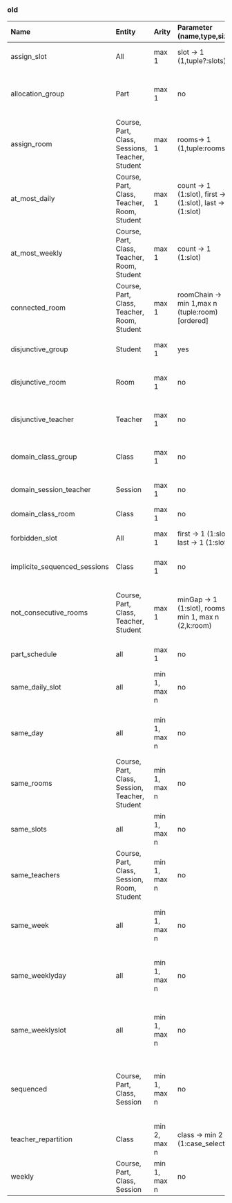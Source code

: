 ### old 
|Name | Entity | Arity |  Parameter (name,type,size) | Conditional | Explication | Tag |
|:------|:------------------|:------------|:------------------|:-------------|:---------------|:---------------------|
|assign_slot | All | max 1 | slot -> 1 (1,tuple?:slots)   | yes | Assign a slot or slot tuple to a session|time|
|allocation_group|Part| max 1  | no  | no  | Domain allocation for class with group in the solution|group, domain|
|assign_room  | Course, Part, Class, Sessions, Teacher, Student |max 1 |rooms-> 1 (1,tuple:rooms) | yes | Assign a set of room to session in entry|room, instanciation|
|at_most_daily | Course, Part, Class, Teacher, Room, Student | max 1 |count -> 1 (1:slot), first -> 1 (1:slot), last -> 1 (1:slot)  | yes | Limit a number of session in intervalle|time, repartition|
|at_most_weekly | Course, Part, Class, Teacher, Room, Student | max 1 | count -> 1 (1:slot)| yes | Limit a number of session in intervalle |time,repartition|
|connected_room |  Course, Part, Class, Teacher, Room, Student ​| max 1 | roomChain -> min 1,max n (tuple:room)[ordered]  | yes | Session need connected rooms |room, share|
|disjunctive_group | Student | max 1 | yes | yes | A group cant have overlap of 2 sessions | overlap, student |
|disjunctive_room | Room   | max 1 | no | yes | A room cant host 2 sessions at same moment | overlap, room |
|disjunctive_teacher | Teacher | max 1 | no | yes | A teacher cant gives  classes at same moment| overlap, teacher|
|domain_class_group | Class | max 1 | no | no | A subset of group to classes (need solution)| domain, group, class|
|domain_session_teacher | Session | max 1 | no | no | A subset of teacher for sessions| domain, teacher, session|
|domain_class_room |Class | max 1 | no | no | A subset of room for class |domain, class, room|
|forbidden_slot | All | max 1 | first -> 1 (1:slot), last -> 1 (1:slot) | yes | A session cant take slot in intervalle |time, domain|
|implicite_sequenced_sessions | Class | max 1 | no | no | All sessions in classes are sequenced|session, orchestration|
|not_consecutive_rooms | Course, Part, Class, Teacher, Student | max 1 | minGap -> 1 (1:slot), rooms-> min 1, max n (2,k:room) | yes | If 2 sessions have rooms in tuple then need a gap of mingap to walk from one the other|room, domain|
|part_schedule | all | max 1 | no  | yes | we allowed time part value|time, part, domain|
|same_daily_slot | all | min 1, max n | no | yes | all slots of  selected sessions  are equal to the same daily slot | time, repartition, domain|
|same_day  | all | min 1, max n | no | yes | all slots of  selected sessions  are equal to the same day | time, repartition, domain|
|same_rooms | Course, Part, Class, Session, Teacher, Student  | min 1, max n | no | yes | all set rooms of  selected sessions  are equal |rooms, domain, repartition|
|same_slots | all  | min 1, max n | no | yes | all slots of  selected sessions  are equal |time, domain, repartition|
|same_teachers | Course, Part, Class, Session, Room, Student  | min 1, max n | no | yes | all set teachers of  selected sessions  are equal | teacher, repartition, domain|
|same_week | all | min 1, max n | no | yes | all slots of  selected sessions  are equal to the same week | time, repartition, domain|
|same_weeklyday | all | min 1, max n | no | yes | all slots of  selected sessions  are equal to the same weekly day | time, repartition, domain|
|same_weeklyslot | all | min 1, max n | no | yes | all slots of  selected sessions  are equal to the same weekly slot | time, repartition, domain|
|sequenced | Course, Part, Class, Session | min 1, max n | no | no | Sessions are ordered in the horizon slot (i.e i < j slot[session[i]] < slot[session[j]] |session, orchestration|
|teacher_repartition | Class | min 2, max n | class -> min 2 (1:case_selector)  | no | repartition of teacher into a differentes classes of part | repartition, teacher, session|
|weekly | Course, Part, Class, Session | min 1, max n | no | no | A session tuple is weekly | repartition, time, orchestration|


